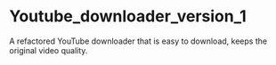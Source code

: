 # Youtube_downloader_version_1
A refactored YouTube downloader that is easy to download, keeps the original video quality.
